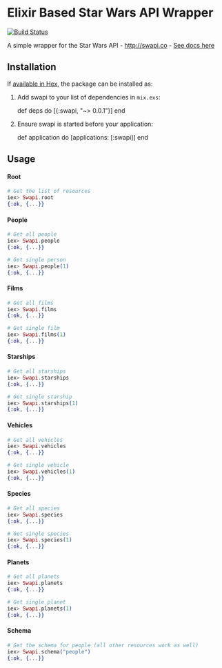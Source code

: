 # Elixir Based Star Wars API Wrapper

[![Build Status](https://travis-ci.org/twhitacre/swapi.ex.svg?branch=master)](https://travis-ci.org/twhitacre/swapi.ex)

A simple wrapper for the Star Wars API - http://swapi.co - [See docs here](https://swapi.co/documentation)

## Installation

If [available in Hex](https://hex.pm/docs/publish), the package can be installed as:

  1. Add swapi to your list of dependencies in `mix.exs`:

        def deps do
          [{:swapi, "~> 0.0.1"}]
        end

  2. Ensure swapi is started before your application:

        def application do
          [applications: [:swapi]]
        end

## Usage

#### Root

```elixir
# Get the list of resources
iex> Swapi.root
{:ok, {...}}
```

#### People

```elixir
# Get all people
iex> Swapi.people
{:ok, {...}}

# Get single person
iex> Swapi.people(1)
{:ok, {...}}
```

#### Films

```elixir
# Get all films
iex> Swapi.films
{:ok, {...}}

# Get single film
iex> Swapi.films(1)
{:ok, {...}}
```

#### Starships

```elixir
# Get all starships
iex> Swapi.starships
{:ok, {...}}

# Get single starship
iex> Swapi.starships(1)
{:ok, {...}}
```

#### Vehicles

```elixir
# Get all vehicles
iex> Swapi.vehicles
{:ok, {...}}

# Get single vehicle
iex> Swapi.vehicles(1)
{:ok, {...}}
```

#### Species

```elixir
# Get all species
iex> Swapi.species
{:ok, {...}}

# Get single species
iex> Swapi.species(1)
{:ok, {...}}
```

#### Planets

```elixir
# Get all planets
iex> Swapi.planets
{:ok, {...}}

# Get single planet
iex> Swapi.planets(1)
{:ok, {...}}
```

#### Schema

```elixir
# Get the schema for people (all other resources work as well)
iex> Swapi.schema("people")
{:ok, {...}}
```
